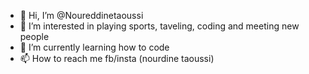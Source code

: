 - 👋 Hi, I’m @Noureddinetaoussi
- 👀 I’m interested in playing sports, taveling, coding and meeting new people
- 🌱 I’m currently learning how to code
- 📫 How to reach me fb/insta (nourdine taoussi)

<!---
Noureddinetaoussi/Noureddinetaoussi is a ✨ special ✨ repository because its `README.md` (this file) appears on your GitHub profile.
You can click the Preview link to take a look at your changes.
--->

